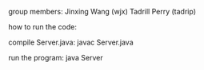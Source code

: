 group members: Jinxing Wang (wjx) Tadrill Perry (tadrip)

how to run the code:

compile Server.java: javac Server.java

run the program: 
java Server 
